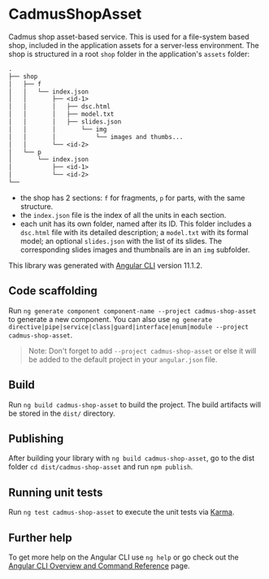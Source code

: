 # CadmusShopAsset

Cadmus shop asset-based service. This is used for a file-system based shop, included in the application assets for a server-less environment. The shop is structured in a root `shop` folder in the application's `assets` folder:

```txt
.
├── shop
│   ├── f
│   │   └── index.json
│   │       ├── <id-1>
│   │       │   ├── dsc.html
│   │       │   ├── model.txt
│   │       │   ├── slides.json
│   │       │       └── img
│   │       │           └── images and thumbs...
│   │       └── <id-2>
│   └── p
│       └── index.json
│           ├── <id-1>
│           └── <id-2>
└── 
```

- the shop has 2 sections: `f` for fragments, `p` for parts, with the same structure.
- the `index.json` file is the index of all the units in each section.
- each unit has its own folder, named after its ID. This folder includes a `dsc.html` file with its detailed description; a `model.txt` with its formal model; an optional `slides.json` with the list of its slides. The corresponding slides images and thumbnails are in an `img` subfolder.

This library was generated with [Angular CLI](https://github.com/angular/angular-cli) version 11.1.2.

## Code scaffolding

Run `ng generate component component-name --project cadmus-shop-asset` to generate a new component. You can also use `ng generate directive|pipe|service|class|guard|interface|enum|module --project cadmus-shop-asset`.
> Note: Don't forget to add `--project cadmus-shop-asset` or else it will be added to the default project in your `angular.json` file. 

## Build

Run `ng build cadmus-shop-asset` to build the project. The build artifacts will be stored in the `dist/` directory.

## Publishing

After building your library with `ng build cadmus-shop-asset`, go to the dist folder `cd dist/cadmus-shop-asset` and run `npm publish`.

## Running unit tests

Run `ng test cadmus-shop-asset` to execute the unit tests via [Karma](https://karma-runner.github.io).

## Further help

To get more help on the Angular CLI use `ng help` or go check out the [Angular CLI Overview and Command Reference](https://angular.io/cli) page.
